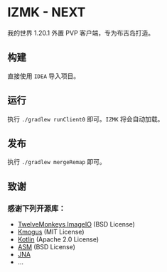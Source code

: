 # IZMK - NEXT

我的世界 1.20.1 外置 PVP 客户端，专为布吉岛打造。

## 构建

直接使用 `IDEA` 导入项目。

## 运行

执行 `./gradlew runClient0` 即可。`IZMK` 将会自动加载。

## 发布

执行 `./gradlew mergeRemap` 即可。

## 致谢

### 感谢下列开源库：

- [TwelveMonkeys ImageIO](https://github.com/haraldk/TwelveMonkeys) (BSD License)
- [Kmogus](https://github.com/Luna5ama/Kmogus) (MIT License)
- [Kotlin](https://github.com/JetBrains/kotlin) (Apache 2.0 License)
- [ASM](https://asm.ow2.io/) (BSD License)
- [JNA](https://github.com/java-native-access/jna)
- ...